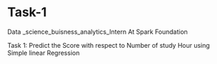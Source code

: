 # Task-1
Data _science_buisness_analytics_Intern 
At Spark Foundation

Task 1:
   Predict the Score with respect to Number of study Hour using Simple linear Regression
